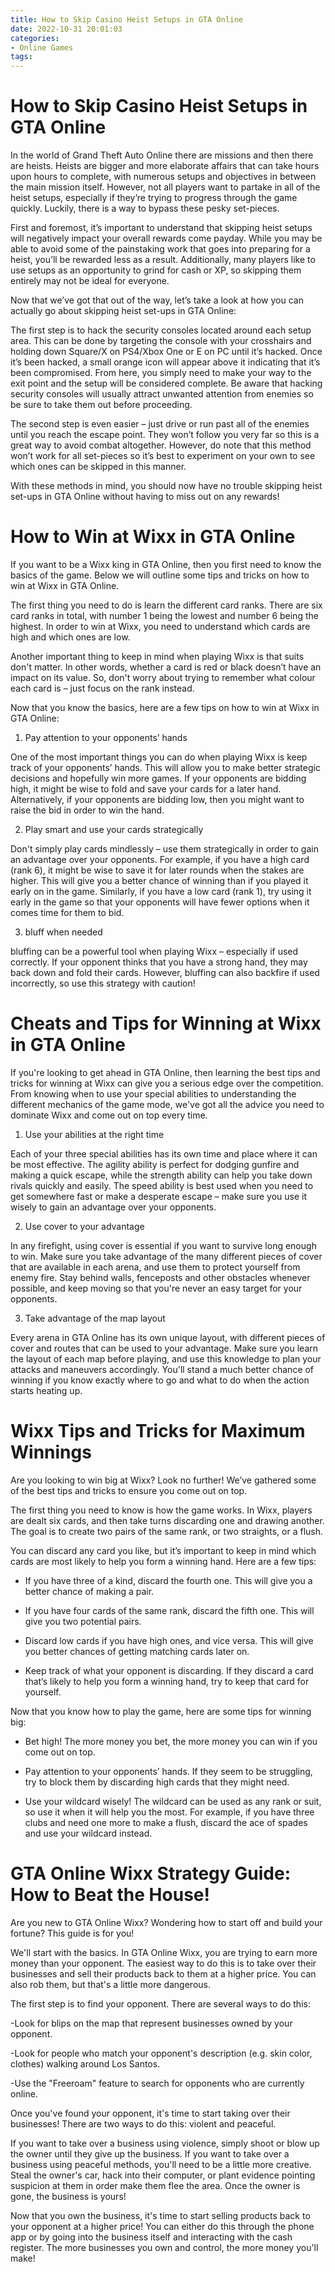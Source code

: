 ```yaml
---
title: How to Skip Casino Heist Setups in GTA Online
date: 2022-10-31 20:01:03
categories:
- Online Games
tags:
---
```



#  How to Skip Casino Heist Setups in GTA Online

In the world of Grand Theft Auto Online there are missions and then there are heists. Heists are bigger and more elaborate affairs that can take hours upon hours to complete, with numerous setups and objectives in between the main mission itself. However, not all players want to partake in all of the heist setups, especially if they’re trying to progress through the game quickly. Luckily, there is a way to bypass these pesky set-pieces.

First and foremost, it’s important to understand that skipping heist setups will negatively impact your overall rewards come payday. While you may be able to avoid some of the painstaking work that goes into preparing for a heist, you’ll be rewarded less as a result. Additionally, many players like to use setups as an opportunity to grind for cash or XP, so skipping them entirely may not be ideal for everyone.

Now that we’ve got that out of the way, let’s take a look at how you can actually go about skipping heist set-ups in GTA Online:

The first step is to hack the security consoles located around each setup area. This can be done by targeting the console with your crosshairs and holding down Square/X on PS4/Xbox One or E on PC until it’s hacked. Once it’s been hacked, a small orange icon will appear above it indicating that it’s been compromised. From here, you simply need to make your way to the exit point and the setup will be considered complete. Be aware that hacking security consoles will usually attract unwanted attention from enemies so be sure to take them out before proceeding.

The second step is even easier – just drive or run past all of the enemies until you reach the escape point. They won’t follow you very far so this is a great way to avoid combat altogether. However, do note that this method won’t work for all set-pieces so it’s best to experiment on your own to see which ones can be skipped in this manner.

With these methods in mind, you should now have no trouble skipping heist set-ups in GTA Online without having to miss out on any rewards!

#  How to Win at Wixx in GTA Online

If you want to be a Wixx king in GTA Online, then you first need to know the basics of the game. Below we will outline some tips and tricks on how to win at Wixx in GTA Online.

The first thing you need to do is learn the different card ranks. There are six card ranks in total, with number 1 being the lowest and number 6 being the highest. In order to win at Wixx, you need to understand which cards are high and which ones are low.

Another important thing to keep in mind when playing Wixx is that suits don't matter. In other words, whether a card is red or black doesn’t have an impact on its value. So, don't worry about trying to remember what colour each card is – just focus on the rank instead.

Now that you know the basics, here are a few tips on how to win at Wixx in GTA Online:

1. Pay attention to your opponents’ hands

One of the most important things you can do when playing Wixx is keep track of your opponents’ hands. This will allow you to make better strategic decisions and hopefully win more games. If your opponents are bidding high, it might be wise to fold and save your cards for a later hand. Alternatively, if your opponents are bidding low, then you might want to raise the bid in order to win the hand.

2. Play smart and use your cards strategically

Don't simply play cards mindlessly – use them strategically in order to gain an advantage over your opponents. For example, if you have a high card (rank 6), it might be wise to save it for later rounds when the stakes are higher. This will give you a better chance of winning than if you played it early on in the game. Similarly, if you have a low card (rank 1), try using it early in the game so that your opponents will have fewer options when it comes time for them to bid.

3. bluff when needed

 bluffing can be a powerful tool when playing Wixx – especially if used correctly. If your opponent thinks that you have a strong hand, they may back down and fold their cards. However, bluffing can also backfire if used incorrectly, so use this strategy with caution!

#  Cheats and Tips for Winning at Wixx in GTA Online

If you're looking to get ahead in GTA Online, then learning the best tips and tricks for winning at Wixx can give you a serious edge over the competition. From knowing when to use your special abilities to understanding the different mechanics of the game mode, we've got all the advice you need to dominate Wixx and come out on top every time.

1. Use your abilities at the right time

Each of your three special abilities has its own time and place where it can be most effective. The agility ability is perfect for dodging gunfire and making a quick escape, while the strength ability can help you take down rivals quickly and easily. The speed ability is best used when you need to get somewhere fast or make a desperate escape – make sure you use it wisely to gain an advantage over your opponents.

2. Use cover to your advantage

In any firefight, using cover is essential if you want to survive long enough to win. Make sure you take advantage of the many different pieces of cover that are available in each arena, and use them to protect yourself from enemy fire. Stay behind walls, fenceposts and other obstacles whenever possible, and keep moving so that you're never an easy target for your opponents.

3. Take advantage of the map layout

Every arena in GTA Online has its own unique layout, with different pieces of cover and routes that can be used to your advantage. Make sure you learn the layout of each map before playing, and use this knowledge to plan your attacks and maneuvers accordingly. You'll stand a much better chance of winning if you know exactly where to go and what to do when the action starts heating up.

#  Wixx Tips and Tricks for Maximum Winnings

Are you looking to win big at Wixx? Look no further! We’ve gathered some of the best tips and tricks to ensure you come out on top.

The first thing you need to know is how the game works. In Wixx, players are dealt six cards, and then take turns discarding one and drawing another. The goal is to create two pairs of the same rank, or two straights, or a flush.

You can discard any card you like, but it’s important to keep in mind which cards are most likely to help you form a winning hand. Here are a few tips:

- If you have three of a kind, discard the fourth one. This will give you a better chance of making a pair.

- If you have four cards of the same rank, discard the fifth one. This will give you two potential pairs.

- Discard low cards if you have high ones, and vice versa. This will give you better chances of getting matching cards later on.

- Keep track of what your opponent is discarding. If they discard a card that’s likely to help you form a winning hand, try to keep that card for yourself.

Now that you know how to play the game, here are some tips for winning big:

- Bet high! The more money you bet, the more money you can win if you come out on top.

- Pay attention to your opponents’ hands. If they seem to be struggling, try to block them by discarding high cards that they might need.

- Use your wildcard wisely! The wildcard can be used as any rank or suit, so use it when it will help you the most. For example, if you have three clubs and need one more to make a flush, discard the ace of spades and use your wildcard instead.

#  GTA Online Wixx Strategy Guide: How to Beat the House!

Are you new to GTA Online Wixx? Wondering how to start off and build your fortune? This guide is for you!

We'll start with the basics. In GTA Online Wixx, you are trying to earn more money than your opponent. The easiest way to do this is to take over their businesses and sell their products back to them at a higher price. You can also rob them, but that's a little more dangerous.

The first step is to find your opponent. There are several ways to do this:

-Look for blips on the map that represent businesses owned by your opponent.

-Look for people who match your opponent's description (e.g. skin color, clothes) walking around Los Santos.

-Use the "Freeroam" feature to search for opponents who are currently online.

Once you've found your opponent, it's time to start taking over their businesses! There are two ways to do this: violent and peaceful.

If you want to take over a business using violence, simply shoot or blow up the owner until they give up the business. If you want to take over a business using peaceful methods, you'll need to be a little more creative. Steal the owner's car, hack into their computer, or plant evidence pointing suspicion at them in order make them flee the area. Once the owner is gone, the business is yours!

Now that you own the business, it's time to start selling products back to your opponent at a higher price! You can either do this through the phone app or by going into the business itself and interacting with the cash register. The more businesses you own and control, the more money you'll make!